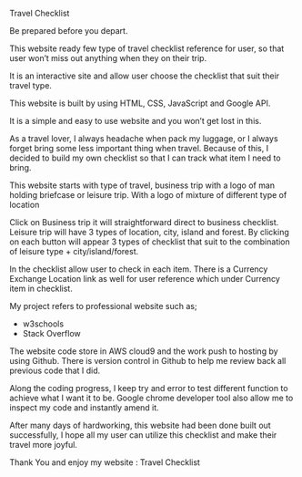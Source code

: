 Travel Checklist

Be prepared before you depart.

This website ready few type of travel checklist reference for user, so that user won’t miss out anything when they on their trip.

It is an interactive site and allow user choose the checklist that suit their travel type.

This website is built by using HTML, CSS, JavaScript and Google API.

It is a simple and easy to use website and you won’t get lost in this.

As a travel lover, I always headache when pack my luggage, or I always forget bring some less important thing when travel. 
Because of this, I decided to build my own checklist so that I can track what item I need to bring.

This website starts with type of travel, business trip with a logo of man holding briefcase or leisure trip. 
With a logo of mixture of different type of location 

Click on Business trip it will straightforward direct to business checklist. Leisure trip will have 3 types of location, city, island and forest. 
By clicking on each button will appear 3 types of checklist that suit to the combination of leisure type + city/island/forest.

In the checklist allow user to check in each item.
There is a Currency Exchange Location link as well for user reference which under Currency item in checklist.

My project refers to professional website such as; 
-	w3schools
-	Stack Overflow

The website code store in AWS cloud9 and the work push to hosting by using Github. 
There is version control in Github to help me review back all previous code that I did.

Along the coding progress, I keep try and error to test different function to achieve what I want it to be. 
Google chrome developer tool also allow me to inspect my code and instantly amend it.

After many days of hardworking, this website had been done built out successfully, I hope all my user can utilize this checklist and make their travel more joyful.

Thank You and enjoy my website : Travel Checklist 
